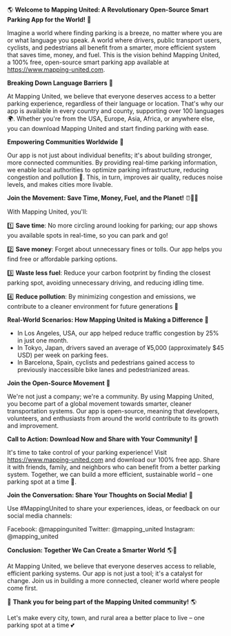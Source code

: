 🌎 **Welcome to Mapping United: A Revolutionary Open-Source Smart Parking App for the World!** 🚗

Imagine a world where finding parking is a breeze, no matter where you are or what language you speak. A world where drivers, public transport users, cyclists, and pedestrians all benefit from a smarter, more efficient system that saves time, money, and fuel. This is the vision behind Mapping United, a 100% free, open-source smart parking app available at https://www.mapping-united.com.

**Breaking Down Language Barriers** 💬

At Mapping United, we believe that everyone deserves access to a better parking experience, regardless of their language or location. That's why our app is available in every country and county, supporting over 100 languages 🌍. Whether you're from the USA, Europe, Asia, Africa, or anywhere else, you can download Mapping United and start finding parking with ease.

**Empowering Communities Worldwide** 👥

Our app is not just about individual benefits; it's about building stronger, more connected communities. By providing real-time parking information, we enable local authorities to optimize parking infrastructure, reducing congestion and pollution 🌱. This, in turn, improves air quality, reduces noise levels, and makes cities more livable.

**Join the Movement: Save Time, Money, Fuel, and the Planet!** ⏰💸🚀

With Mapping United, you'll:

1️⃣ **Save time**: No more circling around looking for parking; our app shows you available spots in real-time, so you can park and go!

2️⃣ **Save money**: Forget about unnecessary fines or tolls. Our app helps you find free or affordable parking options.

3️⃣ **Waste less fuel**: Reduce your carbon footprint by finding the closest parking spot, avoiding unnecessary driving, and reducing idling time.

4️⃣ **Reduce pollution**: By minimizing congestion and emissions, we contribute to a cleaner environment for future generations 🌟

**Real-World Scenarios: How Mapping United is Making a Difference** 🔹

* In Los Angeles, USA, our app helped reduce traffic congestion by 25% in just one month.
* In Tokyo, Japan, drivers saved an average of ¥5,000 (approximately $45 USD) per week on parking fees.
* In Barcelona, Spain, cyclists and pedestrians gained access to previously inaccessible bike lanes and pedestrianized areas.

**Join the Open-Source Movement** 🤝

We're not just a company; we're a community. By using Mapping United, you become part of a global movement towards smarter, cleaner transportation systems. Our app is open-source, meaning that developers, volunteers, and enthusiasts from around the world contribute to its growth and improvement.

**Call to Action: Download Now and Share with Your Community!** 📲

It's time to take control of your parking experience! Visit https://www.mapping-united.com and download our 100% free app. Share it with friends, family, and neighbors who can benefit from a better parking system. Together, we can build a more efficient, sustainable world – one parking spot at a time 🌈.

**Join the Conversation: Share Your Thoughts on Social Media!** 💬

Use #MappingUnited to share your experiences, ideas, or feedback on our social media channels:

Facebook: @mappingunited
Twitter: @mapping_united
Instagram: @mapping_united

**Conclusion: Together We Can Create a Smarter World** 🌎💚

At Mapping United, we believe that everyone deserves access to reliable, efficient parking systems. Our app is not just a tool; it's a catalyst for change. Join us in building a more connected, cleaner world where people come first.

👏 **Thank you for being part of the Mapping United community!** 🌎

Let's make every city, town, and rural area a better place to live – one parking spot at a time 💕